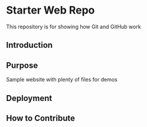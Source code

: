 # Starter Web Repo

This repository is for showing how Git and GitHub work
## Introduction

## Purpose

Sample website with plenty of files for demos

## Deployment

## How to Contribute